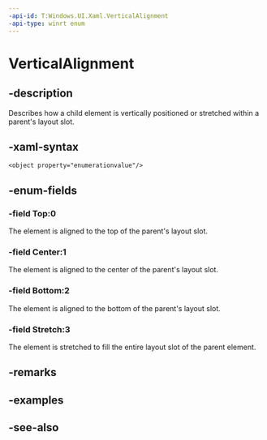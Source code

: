 ```yaml
---
-api-id: T:Windows.UI.Xaml.VerticalAlignment
-api-type: winrt enum
---
```


<!-- Enumeration syntax
public enum Windows.UI.Xaml.VerticalAlignment : int
-->

# VerticalAlignment

## -description
Describes how a child element is vertically positioned or stretched within a parent's layout slot.



## -xaml-syntax
```xaml
<object property="enumerationvalue"/>
```


## -enum-fields
### -field Top:0
The element is aligned to the top of the parent's layout slot.

### -field Center:1
The element is aligned to the center of the parent's layout slot.

### -field Bottom:2
The element is aligned to the bottom of the parent's layout slot.

### -field Stretch:3
The element is stretched to fill the entire layout slot of the parent element.


## -remarks

## -examples

## -see-also
